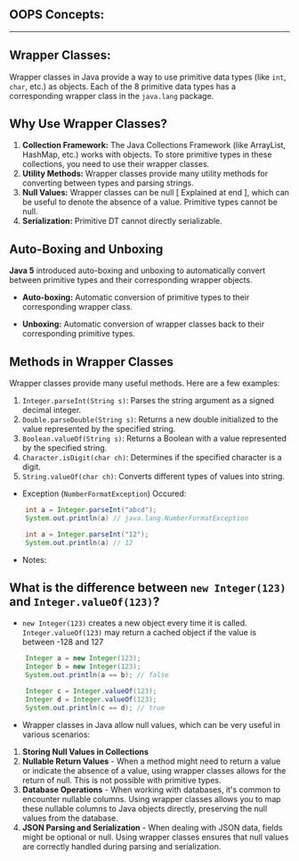 ## OOPS Concepts: 
--- 
## Wrapper Classes: 

Wrapper classes in Java provide a way to use primitive data types (like `int`, `char`, etc.) as objects. Each of the 8  primitive data types has a corresponding wrapper class in the `java.lang` package.

## Why Use Wrapper Classes?
1. **Collection Framework:** The Java Collections Framework (like ArrayList, HashMap, etc.) works with objects. To store primitive types in these collections, you need to use their wrapper classes.
2. **Utility Methods:** Wrapper classes provide many utility methods for converting between types and parsing strings.
3. **Null Values:** Wrapper classes can be null [ Explained at end ], which can be useful to denote the absence of a value. Primitive types cannot be null.
4. **Serialization:** Primitive DT cannot directly serializable.

## Auto-Boxing and Unboxing

**Java 5** introduced auto-boxing and unboxing to automatically convert between primitive types and their corresponding wrapper objects.

- **Auto-boxing:** Automatic conversion of primitive types to their corresponding wrapper class.

- **Unboxing:** Automatic conversion of wrapper classes back to their corresponding primitive types.

## Methods in Wrapper Classes
Wrapper classes provide many useful methods. Here are a few examples:

1. `Integer.parseInt(String s)`: Parses the string argument as a signed decimal integer.
2. `Double.parseDouble(String s)`: Returns a new double initialized to the value represented by the specified string.
3. `Boolean.valueOf(String s)`: Returns a Boolean with a value represented by the specified string.
4. `Character.isDigit(char ch)`: Determines if the specified character is a digit.
5. `String.valueOf(char ch)`: Converts different types of values into string.

* Exception (`NumberFormatException`) Occured: 
```java
    int a = Integer.parseInt("abcd");
    System.out.println(a) // java.lang.NumberFormatException

    int a = Integer.parseInt("12");
    System.out.println(a) // 12
```

* Notes: 

## What is the difference between `new Integer(123)` and `Integer.valueOf(123)`?

- `new Integer(123)` creates a new object every time it is called. `Integer.valueOf(123)` may return a cached object if the value is between -128 and 127

```java
    Integer a = new Integer(123);
    Integer b = new Integer(123);
    System.out.println(a == b); // false

    Integer c = Integer.valueOf(123);
    Integer d = Integer.valueOf(123);
    System.out.println(c == d); // true
```

* Wrapper classes in Java allow null values, which can be very useful in various scenarios:

1. **Storing Null Values in Collections**
2. **Nullable Return Values** - When a method might need to return a value or indicate the absence of a value, using wrapper classes allows for the return of null. This is not possible with primitive types.
3. **Database Operations** - When working with databases, it's common to encounter nullable columns. Using wrapper classes allows you to map these nullable columns to Java objects directly, preserving the null values from the database.
4. **JSON Parsing and Serialization** - When dealing with JSON data, fields might be optional or null. Using wrapper classes ensures that null values are correctly handled during parsing and serialization.
